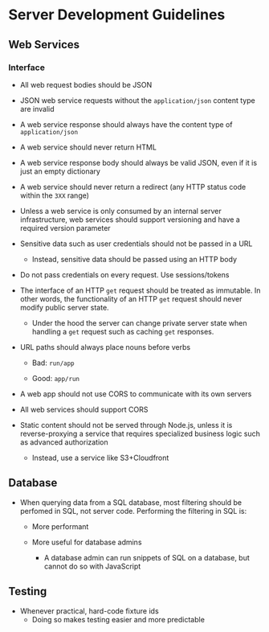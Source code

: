 # Server Development Guidelines


## Web Services

### Interface

* All web request bodies should be JSON
* JSON web service requests without the ```application/json``` content type are invalid
* A web service response should always have the content type of ```application/json```
* A web service should never return HTML
* A web service response body should always be valid JSON, even if it is just an empty dictionary
* A web service should never return a redirect (any HTTP status code within the ```3XX``` range)
* Unless a web service is only consumed by an internal server infrastructure, web services should support versioning and have a required version parameter
* Sensitive data such as user credentials should not be passed in a URL
    * Instead, sensitive data should be passed using an HTTP body
* Do not pass credentials on every request.  Use sessions/tokens
* The interface of an HTTP `get` request should be treated as immutable.  In other words, the functionality of an HTTP `get` request should never modify public server state.
  
    * Under the hood the server can change private server state when handling a `get` request such as caching `get` responses.
* URL paths should always place nouns before verbs

    * Bad: `run/app`

    * Good: `app/run`
* A web app should not use CORS to communicate with its own servers
* All web services should support CORS
* Static content should not be served through Node.js, unless it is reverse-proxying a service that requires specialized business logic such as advanced authorization
    * Instead, use a service like S3+Cloudfront

## Database

* When querying data from a SQL database, most filtering should be perfomed in SQL, not server code.  Performing the filtering in SQL is:

    * More performant
    
    * More useful for database admins
        * A database admin can run snippets of SQL on a database, but cannot do so with JavaScript
    

## Testing

* Whenever practical, hard-code fixture ids
  * Doing so makes testing easier and more predictable
